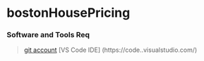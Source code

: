 # bostonHousePricing

### Software and Tools Req

> [git account](https://github.com)
>[VS Code IDE] (https://code..visualstudio.com/)

